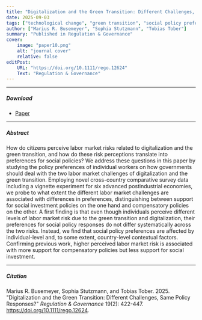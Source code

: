```yaml
---
title: "Digitalization and the Green Transition: Different Challenges, Same Policy Responses?" 
date: 2025-09-03
tags: ["technological change", "green transition", "social policy preferences"]
author: ["Marius R. Busemeyer", "Sophia Stutzmann", "Tobias Tober"]
summary: "Published in Regulation & Governance"
cover:
    image: "paper10.png"
    alt: "journal cover"
    relative: false
editPost:
    URL: "https://doi.org/10.1111/rego.12624"
    Text: "Regulation & Governance"
---
```


---

##### Download

+ [Paper](paper10.pdf)

---

##### Abstract

How do citizens perceive labor market risks related to digitalization and the green transition, and how do these risk perceptions translate into preferences for social policies? We address these questions in this paper by studying the policy preferences of individual workers on how governments should deal with the two labor market challenges of digitalization and the green transition. Employing novel cross-country comparative survey data including a vignette experiment for six advanced postindustrial economies, we probe to what extent the different labor market challenges are associated with differences in preferences, distinguishing between support for social investment policies on the one hand and compensatory policies on the other. A first finding is that even though individuals perceive different levels of labor market risk due to the green transition and digitalization, their preferences for social policy responses do not differ systematically across the two risks. Instead, we find that social policy preferences are affected by individual-level and, to some extent, country-level contextual factors. Confirming previous work, higher perceived labor market risk is associated with more support for compensatory policies but less support for social investment.

---

##### Citation

Marius R. Busemeyer, Sophia Stutzmann, and Tobias Tober. 2025. "Digitalization and the Green Transition: Different Challenges, Same Policy Responses?" *Regulation & Governance* 19(2): 422-447. https://doi.org/10.1111/rego.12624.
